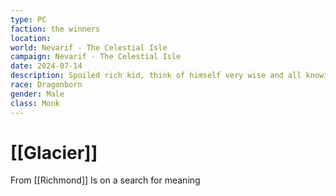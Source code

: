 ```yaml
---
type: PC
faction: the winners
location: 
world: Nevarif - The Celestial Isle
campaign: Nevarif - The Celestial Isle
date: 2024-07-14
description: Spoiled rich kid, think of himself very wise and all knowing. Seeking enlightenment in very materialistic world
race: Dragonborn
gender: Male
class: Monk
---
```

# [[Glacier]]

From [[Richmond]]
Is on a search for meaning 